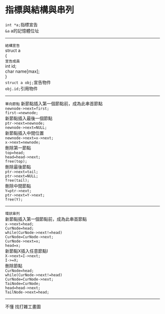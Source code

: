 # 指標與結構與串列
`int *a;`指標宣告\
`&a` a的記憶體位址
***
`結構宣告`\
struct a\
{\
`宣告成員`\
int id;\
char name[max];\
}\
`struct a obj;`宣告物件\
`obj.id;`引用物件
***
`單向節點`
新節點插入第一個節點前，成為此串首節點\
`newnode->next=first;`\
`first-=newnode;`\
新節點插入最後一個節點\
`ptr->next=newnode;`\
`newnode->next=NULL;`\
新節點插入中間位置\
`newnode->next=x->next;`\
`x->next=newnode;`\
刪除第一節點\
`top=head;`\
`head=head->next;`\
`free(top);`\
刪除最後節點\
`ptr->next=tail;`\
`ptr->next=NULL;`\
`free(tail);`\
刪除中間節點\
`Y=ptr->next;`\
`ptr->next=Y->next;`\
`free(Y);`
***
`環狀串列`\
新節點插入第一個節點前，成為此串首節點\
`x->next=head;`\
`CurNode=head;`\
`while(CurNode->next!=head)`\
`CurNode=CurNode->next;`\
`CurNode->next=x;`\
`head=x;`\
新節點X插入任意節點I\
`X->next=I->next;`\
`I->=X;`\
刪除節點\
`CurNode=head;`\
`while(CurNode->next!=head)`\
`CurNode=CurNode->next;`\
`TaiNode=CurNode;`\
`head=head->next;`\
`TailNode->next=head;`
***
不懂 找打雜工畫圖






